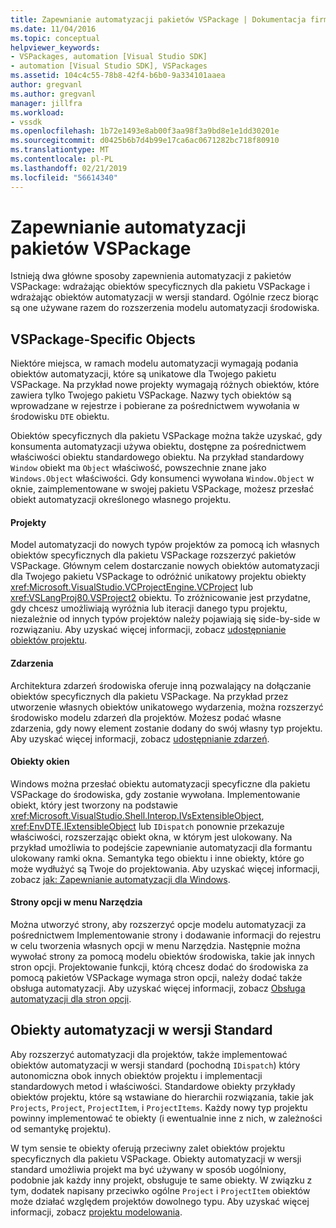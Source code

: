 ```yaml
---
title: Zapewnianie automatyzacji pakietów VSPackage | Dokumentacja firmy Microsoft
ms.date: 11/04/2016
ms.topic: conceptual
helpviewer_keywords:
- VSPackages, automation [Visual Studio SDK]
- automation [Visual Studio SDK], VSPackages
ms.assetid: 104c4c55-78b8-42f4-b6b0-9a334101aaea
author: gregvanl
ms.author: gregvanl
manager: jillfra
ms.workload:
- vssdk
ms.openlocfilehash: 1b72e1493e8ab00f3aa98f3a9bd8e1e1dd30201e
ms.sourcegitcommit: d0425b6b7d4b99e17ca6ac0671282bc718f80910
ms.translationtype: MT
ms.contentlocale: pl-PL
ms.lasthandoff: 02/21/2019
ms.locfileid: "56614340"
---
```

# <a name="providing-automation-for-vspackages"></a>Zapewnianie automatyzacji pakietów VSPackage
Istnieją dwa główne sposoby zapewnienia automatyzacji z pakietów VSPackage: wdrażając obiektów specyficznych dla pakietu VSPackage i wdrażając obiektów automatyzacji w wersji standard. Ogólnie rzecz biorąc są one używane razem do rozszerzenia modelu automatyzacji środowiska.

## <a name="vspackage-specific-objects"></a>VSPackage-Specific Objects
 Niektóre miejsca, w ramach modelu automatyzacji wymagają podania obiektów automatyzacji, które są unikatowe dla Twojego pakietu VSPackage. Na przykład nowe projekty wymagają różnych obiektów, które zawiera tylko Twojego pakietu VSPackage. Nazwy tych obiektów są wprowadzane w rejestrze i pobierane za pośrednictwem wywołania w środowisku `DTE` obiektu.

 Obiektów specyficznych dla pakietu VSPackage można także uzyskać, gdy konsumenta automatyzacji używa obiektu, dostępne za pośrednictwem właściwości obiektu standardowego obiektu. Na przykład standardowy `Window` obiekt ma `Object` właściwość, powszechnie znane jako `Windows.Object` właściwości. Gdy konsumenci wywołana `Window.Object` w oknie, zaimplementowane w swojej pakietu VSPackage, możesz przesłać obiekt automatyzacji określonego własnego projektu.

#### <a name="projects"></a>Projekty
 Model automatyzacji do nowych typów projektów za pomocą ich własnych obiektów specyficznych dla pakietu VSPackage rozszerzyć pakietów VSPackage. Głównym celem dostarczanie nowych obiektów automatyzacji dla Twojego pakietu VSPackage to odróżnić unikatowy projektu obiekty <xref:Microsoft.VisualStudio.VCProjectEngine.VCProject> lub <xref:VSLangProj80.VSProject2> obiektu. To zróżnicowanie jest przydatne, gdy chcesz umożliwiają wyróżnia lub iteracji danego typu projektu, niezależnie od innych typów projektów należy pojawiają się side-by-side w rozwiązaniu. Aby uzyskać więcej informacji, zobacz [udostępnianie obiektów projektu](../../extensibility/internals/exposing-project-objects.md).

#### <a name="events"></a>Zdarzenia
 Architektura zdarzeń środowiska oferuje inną pozwalający na dołączanie obiektów specyficznych dla pakietu VSPackage. Na przykład przez utworzenie własnych obiektów unikatowego wydarzenia, można rozszerzyć środowisko modelu zdarzeń dla projektów. Możesz podać własne zdarzenia, gdy nowy element zostanie dodany do swój własny typ projektu. Aby uzyskać więcej informacji, zobacz [udostępnianie zdarzeń](../../extensibility/internals/exposing-events-in-the-visual-studio-sdk.md).

#### <a name="window-objects"></a>Obiekty okien
 Windows można przesłać obiektu automatyzacji specyficzne dla pakietu VSPackage do środowiska, gdy zostanie wywołana. Implementowanie obiekt, który jest tworzony na podstawie <xref:Microsoft.VisualStudio.Shell.Interop.IVsExtensibleObject>, <xref:EnvDTE.IExtensibleObject> lub `IDispatch` ponownie przekazuje właściwości, rozszerzając obiekt okna, w którym jest ulokowany. Na przykład umożliwia to podejście zapewnianie automatyzacji dla formantu ulokowany ramki okna. Semantyka tego obiektu i inne obiekty, które go może wydłużyć są Twoje do projektowania. Aby uzyskać więcej informacji, zobacz [jak: Zapewnianie automatyzacji dla Windows](../../extensibility/internals/how-to-provide-automation-for-windows.md).

#### <a name="options-pages-on-the-tools-menu"></a>Strony opcji w menu Narzędzia
 Można utworzyć strony, aby rozszerzyć opcje modelu automatyzacji za pośrednictwem Implementowanie strony i dodawanie informacji do rejestru w celu tworzenia własnych opcji w menu Narzędzia. Następnie można wywołać strony za pomocą modelu obiektów środowiska, takie jak innych stron opcji. Projektowanie funkcji, którą chcesz dodać do środowiska za pomocą pakietów VSPackage wymaga stron opcji, należy dodać także obsługa automatyzacji. Aby uzyskać więcej informacji, zobacz [Obsługa automatyzacji dla stron opcji](../../extensibility/internals/automation-support-for-options-pages.md).

## <a name="standard-automation-objects"></a>Obiekty automatyzacji w wersji Standard
 Aby rozszerzyć automatyzacji dla projektów, także implementować obiektów automatyzacji w wersji standard (pochodną `IDispatch`) który autonomiczna obok innych obiektów projektu i implementacji standardowych metod i właściwości. Standardowe obiekty przykłady obiektów projektu, które są wstawiane do hierarchii rozwiązania, takie jak `Projects`, `Project`, `ProjectItem`, i `ProjectItems`. Każdy nowy typ projektu powinny implementować te obiekty (i ewentualnie inne z nich, w zależności od semantykę projektu).

 W tym sensie te obiekty oferują przeciwny zalet obiektów projektu specyficznych dla pakietu VSPackage. Obiekty automatyzacji w wersji standard umożliwia projekt ma być używany w sposób uogólniony, podobnie jak każdy inny projekt, obsługuje te same obiekty. W związku z tym, dodatek napisany przeciwko ogólne `Project` i `ProjectItem` obiektów może działać względem projektów dowolnego typu. Aby uzyskać więcej informacji, zobacz [projektu modelowania](../../extensibility/internals/project-modeling.md).